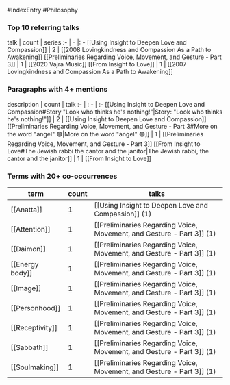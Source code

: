 #IndexEntry #Philosophy

### Top 10 referring talks
talk | count | series
:- | - |: -
[[Using Insight to Deepen Love and Compassion]] | 2 | [[2008 Lovingkindness and Compassion As a Path to Awakening]]
[[Preliminaries Regarding Voice, Movement, and Gesture - Part 3]] | 1 | [[2020 Vajra Music]]
[[From Insight to Love]] | 1 | [[2007 Lovingkindness and Compassion As a Path to Awakening]]

### Paragraphs with 4+ mentions
description | count | talk
:- | : - | :-
[[Using Insight to Deepen Love and Compassion#Story "Look who thinks he's nothing!"\|Story: "Look who thinks he's nothing!"]] | 2 | [[Using Insight to Deepen Love and Compassion]]
[[Preliminaries Regarding Voice, Movement, and Gesture - Part 3#More on the word "angel" 🟢\|More on the word "angel" 🟢]] | 1 | [[Preliminaries Regarding Voice, Movement, and Gesture - Part 3]]
[[From Insight to Love#The Jewish rabbi the cantor and the janitor\|The Jewish rabbi, the cantor and the janitor]] | 1 | [[From Insight to Love]]

### Terms with 20+ co-occurrences
term | count | talks
-|-|-
[[Anatta]] | 1 | <span class="counts">[[Using Insight to Deepen Love and Compassion]] (1)</span> 
[[Attention]] | 1 | <span class="counts">[[Preliminaries Regarding Voice, Movement, and Gesture - Part 3]] (1)</span> 
[[Daimon]] | 1 | <span class="counts">[[Preliminaries Regarding Voice, Movement, and Gesture - Part 3]] (1)</span> 
[[Energy body]] | 1 | <span class="counts">[[Preliminaries Regarding Voice, Movement, and Gesture - Part 3]] (1)</span> 
[[Image]] | 1 | <span class="counts">[[Preliminaries Regarding Voice, Movement, and Gesture - Part 3]] (1)</span> 
[[Personhood]] | 1 | <span class="counts">[[Preliminaries Regarding Voice, Movement, and Gesture - Part 3]] (1)</span> 
[[Receptivity]] | 1 | <span class="counts">[[Preliminaries Regarding Voice, Movement, and Gesture - Part 3]] (1)</span> 
[[Sabbath]] | 1 | <span class="counts">[[Preliminaries Regarding Voice, Movement, and Gesture - Part 3]] (1)</span> 
[[Soulmaking]] | 1 | <span class="counts">[[Preliminaries Regarding Voice, Movement, and Gesture - Part 3]] (1)</span> 

